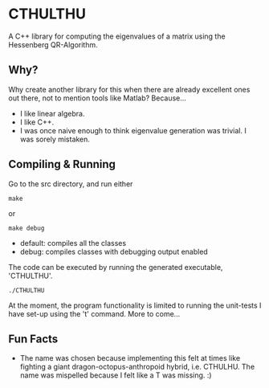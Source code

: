 # CTHULTHU
A C++ library for computing the eigenvalues of a matrix using the Hessenberg QR-Algorithm.

## Why?
Why create another library for this when there are already excellent ones out there, not to mention tools like Matlab? Because...
- I like linear algebra.
- I like C++.
- I was once naive enough to think eigenvalue generation was trivial. I was sorely mistaken.

## Compiling & Running
Go to the src directory, and run either
```
make
```
or
```
make debug
```
- default: compiles all the classes
- debug: compiles classes with debugging output enabled

The code can be executed by running the generated executable, 'CTHULTHU'.
```
./CTHULTHU
```
At the moment, the program functionality is limited to running the unit-tests I have set-up using the 't' command. More to come...

## Fun Facts
- The name was chosen because implementing this felt at times like fighting a giant dragon-octopus-anthropoid hybrid, i.e. CTHULHU. The name was mispelled because I felt like a T was missing. :)
